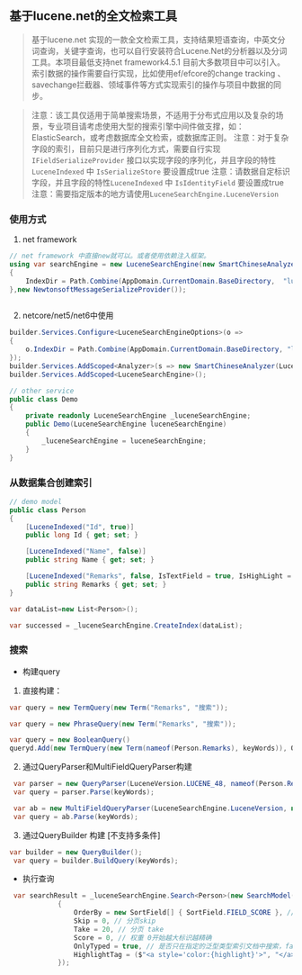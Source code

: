 ﻿## 基于lucene.net的全文检索工具

> 基于lucene.net 实现的一款全文检索工具，支持结果短语查询，中英文分词查询，关键字查询，也可以自行安装符合Lucene.Net的分析器以及分词工具。本项目最低支持net framework4.5.1 目前大多数项目中可以引入。索引数据的操作需要自行实现，比如使用ef/efcore的change tracking 、savechange拦截器、领域事件等方式实现索引的操作与项目中数据的同步。

> 注意：该工具仅适用于简单搜索场景，不适用于分布式应用以及复杂的场景，专业项目请考虑使用大型的搜索引擎中间件做支撑，如：ElasticSearch，或考虑数据库全文检索，或数据库正则。
> 注意：对于复杂字段的索引，目前只是进行序列化方式，需要自行实现 `IFieldSerializeProvider` 接口以实现字段的序列化，并且字段的特性`LuceneIndexed` 中 `IsSerializeStore` 要设置成true
> 注意：请数据自定标识字段，并且字段的特性`LuceneIndexed` 中 `IsIdentityField` 要设置成true
> 注意：需要指定版本的地方请使用`LuceneSearchEngine.LuceneVersion`

### 使用方式

1. net framework 
```csharp
// net framework 中直接new就可以。或者使用依赖注入框架。
using var searchEngine = new LuceneSearchEngine(new SmartChineseAnalyzer(LuceneSearchEngine.LuceneVersion),new LuceneSearchEngineOptions
{
    IndexDir = Path.Combine(AppDomain.CurrentDomain.BaseDirectory,  "luceneIndexs"),
},new NewtonsoftMessageSerializeProvider());



```

2. netcore/net5/net6中使用

```csharp
builder.Services.Configure<LuceneSearchEngineOptions>(o =>
{
    o.IndexDir = Path.Combine(AppDomain.CurrentDomain.BaseDirectory, "luceneIndexs");
});
builder.Services.AddScoped<Analyzer>(s => new SmartChineseAnalyzer(LuceneSearchEngine.LuceneVersion));
builder.Services.AddScoped<LuceneSearchEngine>();

// other service
public class Demo
{
    private readonly LuceneSearchEngine _luceneSearchEngine;
	public Demo(LuceneSearchEngine luceneSearchEngine)
	{
		_luceneSearchEngine = luceneSearchEngine;
	}
}
```


### 从数据集合创建索引

```csharp
// demo model
public class Person
{
    [LuceneIndexed("Id", true)]
    public long Id { get; set; }

    [LuceneIndexed("Name", false)]
    public string Name { get; set; }

    [LuceneIndexed("Remarks", false, IsTextField = true, IsHighLight = true, HightLightMaxNumber = 1)]
    public string Remarks { get; set; }
}

var dataList=new List<Person>();

var successed = _luceneSearchEngine.CreateIndex(dataList);
```


### 搜索
- 构建query
1. 直接构建：
```csharp
var query = new TermQuery(new Term("Remarks", "搜索"));

var query = new PhraseQuery(new Term("Remarks", "搜索"));

var query = new BooleanQuery()
queryd.Add(new TermQuery(new Term(nameof(Person.Remarks), keyWords)), Occur.MUST);
```

2. 通过QueryParser和MultiFieldQueryParser构建
```csharp
 var parser = new QueryParser(LuceneVersion.LUCENE_48, nameof(Person.Remarks), _luceneSearchEngine.Analyzer);
 var query = parser.Parse(keyWords);

 var ab = new MultiFieldQueryParser(LuceneSearchEngine.LuceneVersion, new[] { nameof(Person.Name), nameof(Person.Remarks) }, _luceneSearchEngine.Analyzer);
 var query = ab.Parse(keyWords);
```

3. 通过QueryBuilder 构建  [不支持多条件]
```csharp
var builder = new QueryBuilder();
 var query = builder.BuildQuery(keyWords);
```

- 执行查询
```csharp
 var searchResult = _luceneSearchEngine.Search<Person>(new SearchModel(query, 100)
            {
                OrderBy = new SortField[] { SortField.FIELD_SCORE }, // 排序信息
                Skip = 0, // 分页skip
                Take = 20, // 分页 take
                Score = 0, // 权重 0开始越大标识越精确
                OnlyTyped = true, // 是否只在指定的泛型类型索引文档中搜索，false标识不区分泛型type约束全部查询
                HighlightTag = ($"<a style='color:{highlight}'>", "</a>") // 高亮标记
            });
```